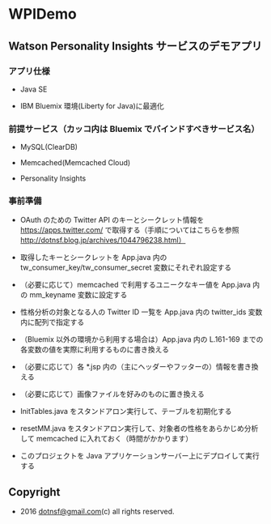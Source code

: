 # WPIDemo

## Watson Personality Insights サービスのデモアプリ

### アプリ仕様

- Java SE

- IBM Bluemix 環境(Liberty for Java)に最適化

### 前提サービス（カッコ内は Bluemix でバインドすべきサービス名）

- MySQL(ClearDB)

- Memcached(Memcached Cloud)

- Personality Insights

### 事前準備

- OAuth のための Twitter API のキーとシークレット情報を https://apps.twitter.com/ で取得する（手順についてはこちらを参照 http://dotnsf.blog.jp/archives/1044796238.html）

- 取得したキーとシークレットを App.java 内の tw_consumer_key/tw_consumer_secret 変数にそれぞれ設定する

- （必要に応じて）memcached で利用するユニークなキー値を App.java 内の mm_keyname 変数に設定する

- 性格分析の対象となる人の Twitter ID 一覧を App.java 内の twitter_ids 変数内に配列で指定する

- （Bluemix 以外の環境から利用する場合は）App.java 内の L.161-169 までの各変数の値を実際に利用するものに書き換える

- （必要に応じて）各 \*.jsp 内の（主にヘッダーやフッターの）情報を書き換える

- （必要に応じて）画像ファイルを好みのものに置き換える

- InitTables.java をスタンドアロン実行して、テーブルを初期化する

- resetMM.java をスタンドアロン実行して、対象者の性格をあらかじめ分析して memcached に入れておく（時間がかかります）

- このプロジェクトを Java アプリケーションサーバー上にデプロイして実行する

## Copyright

- 2016 dotnsf@gmail.com(c) all rights reserved.


